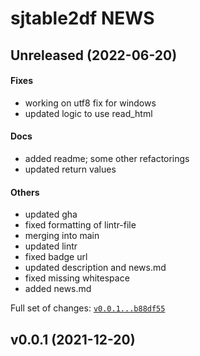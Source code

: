 # sjtable2df NEWS

## Unreleased (2022-06-20)

#### Fixes

* working on utf8 fix for windows
* updated logic to use read_html
#### Docs

* added readme; some other refactorings
* updated return values
#### Others

* updated gha
* fixed formatting of lintr-file
* merging into main
* updated lintr
* fixed badge url
* updated description and news.md
* fixed missing whitespace
* added news.md

Full set of changes: [`v0.0.1...b88df55`](https://github.com/kapsner/sjtable2df/compare/v0.0.1...b88df55)

## v0.0.1 (2021-12-20)

